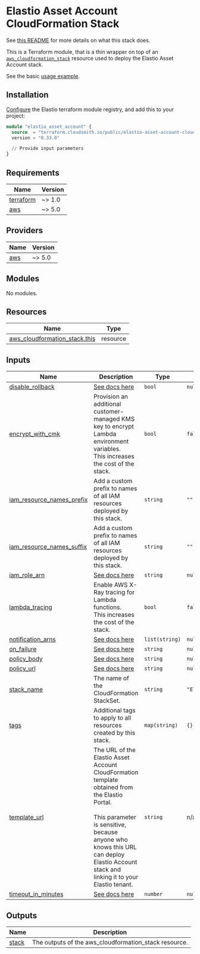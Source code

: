 # Elastio Asset Account CloudFormation Stack

See [this README](../..) for more details on what this stack does.

This is a Terraform module, that is a thin wrapper on top of an [`aws_cloudformation_stack`](https://registry.terraform.io/providers/hashicorp/aws/latest/docs/resources/cloudformation_stack) resource used to deploy the Elastio Asset Account stack.

See the basic [usage example](./examples/basic/main.tf).

## Installation

[Configure](../../../README.md#configuring-the-terraform-modules-registry) the Elastio terraform module registry, and add this to your project:

```tf
module "elastio_asset_account" {
  source  = "terraform.cloudsmith.io/public/elastio-asset-account-cloudformation-stack/aws"
  version = "0.33.0"

  // Provide input parameters
}
```

<!-- BEGIN_TF_DOCS -->

## Requirements

| Name                                                                     | Version |
| ------------------------------------------------------------------------ | ------- |
| <a name="requirement_terraform"></a> [terraform](#requirement_terraform) | ~> 1.0  |
| <a name="requirement_aws"></a> [aws](#requirement_aws)                   | ~> 5.0  |

## Providers

| Name                                             | Version |
| ------------------------------------------------ | ------- |
| <a name="provider_aws"></a> [aws](#provider_aws) | ~> 5.0  |

## Modules

No modules.

## Resources

| Name                                                                                                                              | Type     |
| --------------------------------------------------------------------------------------------------------------------------------- | -------- |
| [aws_cloudformation_stack.this](https://registry.terraform.io/providers/hashicorp/aws/latest/docs/resources/cloudformation_stack) | resource |

## Inputs

| Name                                                                                                         | Description                                                                                                                                                                                                                                            | Type           | Default                 | Required |
| ------------------------------------------------------------------------------------------------------------ | ------------------------------------------------------------------------------------------------------------------------------------------------------------------------------------------------------------------------------------------------------ | -------------- | ----------------------- | :------: |
| <a name="input_disable_rollback"></a> [disable_rollback](#input_disable_rollback)                            | [See docs here](https://registry.terraform.io/providers/hashicorp/aws/latest/docs/resources/cloudformation_stack#disable_rollback-1)                                                                                                                   | `bool`         | `null`                  |    no    |
| <a name="input_encrypt_with_cmk"></a> [encrypt_with_cmk](#input_encrypt_with_cmk)                            | Provision an additional customer-managed KMS key to encrypt Lambda environment variables.<br/>This increases the cost of the stack.                                                                                                                    | `bool`         | `false`                 |    no    |
| <a name="input_iam_resource_names_prefix"></a> [iam_resource_names_prefix](#input_iam_resource_names_prefix) | Add a custom prefix to names of all IAM resources deployed by this stack.                                                                                                                                                                              | `string`       | `""`                    |    no    |
| <a name="input_iam_resource_names_suffix"></a> [iam_resource_names_suffix](#input_iam_resource_names_suffix) | Add a custom prefix to names of all IAM resources deployed by this stack.                                                                                                                                                                              | `string`       | `""`                    |    no    |
| <a name="input_iam_role_arn"></a> [iam_role_arn](#input_iam_role_arn)                                        | [See docs here](https://registry.terraform.io/providers/hashicorp/aws/latest/docs/resources/cloudformation_stack#iam_role_arn-1)                                                                                                                       | `string`       | `null`                  |    no    |
| <a name="input_lambda_tracing"></a> [lambda_tracing](#input_lambda_tracing)                                  | Enable AWS X-Ray tracing for Lambda functions.<br/>This increases the cost of the stack.                                                                                                                                                               | `bool`         | `false`                 |    no    |
| <a name="input_notification_arns"></a> [notification_arns](#input_notification_arns)                         | [See docs here](https://registry.terraform.io/providers/hashicorp/aws/latest/docs/resources/cloudformation_stack#notification_arns-1)                                                                                                                  | `list(string)` | `null`                  |    no    |
| <a name="input_on_failure"></a> [on_failure](#input_on_failure)                                              | [See docs here](https://registry.terraform.io/providers/hashicorp/aws/latest/docs/resources/cloudformation_stack#on_failure-1)                                                                                                                         | `string`       | `null`                  |    no    |
| <a name="input_policy_body"></a> [policy_body](#input_policy_body)                                           | [See docs here](https://registry.terraform.io/providers/hashicorp/aws/latest/docs/resources/cloudformation_stack#policy_body-1)                                                                                                                        | `string`       | `null`                  |    no    |
| <a name="input_policy_url"></a> [policy_url](#input_policy_url)                                              | [See docs here](https://registry.terraform.io/providers/hashicorp/aws/latest/docs/resources/cloudformation_stack#policy_url-1)                                                                                                                         | `string`       | `null`                  |    no    |
| <a name="input_stack_name"></a> [stack_name](#input_stack_name)                                              | The name of the CloudFormation StackSet.                                                                                                                                                                                                               | `string`       | `"ElastioAssetAccount"` |    no    |
| <a name="input_tags"></a> [tags](#input_tags)                                                                | Additional tags to apply to all resources created by this stack.                                                                                                                                                                                       | `map(string)`  | `{}`                    |    no    |
| <a name="input_template_url"></a> [template_url](#input_template_url)                                        | The URL of the Elastio Asset Account CloudFormation template obtained from<br/>the Elastio Portal.<br/><br/>This parameter is sensitive, because anyone who knows this URL can deploy<br/>Elastio Account stack and linking it to your Elastio tenant. | `string`       | n/a                     |   yes    |
| <a name="input_timeout_in_minutes"></a> [timeout_in_minutes](#input_timeout_in_minutes)                      | [See docs here](https://registry.terraform.io/providers/hashicorp/aws/latest/docs/resources/cloudformation_stack#timeout_in_minutes-1)                                                                                                                 | `number`       | `null`                  |    no    |

## Outputs

| Name                                               | Description                                           |
| -------------------------------------------------- | ----------------------------------------------------- |
| <a name="output_stack"></a> [stack](#output_stack) | The outputs of the aws_cloudformation_stack resource. |

<!-- END_TF_DOCS -->
